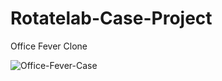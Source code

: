 # Rotatelab-Case-Project
 Office Fever Clone


![Office-Fever-Case](https://user-images.githubusercontent.com/97804200/201811583-f8a3a739-5f74-497e-abe3-b1a005aaed38.png)
